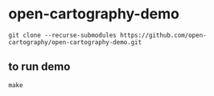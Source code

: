 # open-cartography-demo

`git clone --recurse-submodules https://github.com/open-cartography/open-cartography-demo.git`

## to run demo
 `make`